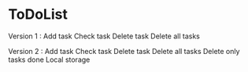 # ToDoList
Version 1 : Add task
            Check task
            Delete task
            Delete all tasks
            
Version 2 : Add task
            Check task
            Delete task
            Delete all tasks
            Delete only tasks done
            Local storage
            
            
